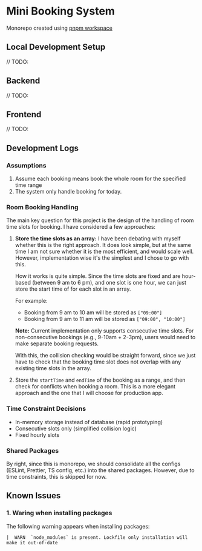 # Mini Booking System

Monorepo created using [pnpm workspace](https://pnpm.io/workspaces)

## Local Development Setup

// TODO:

## Backend

// TODO:

## Frontend

// TODO:

## Development Logs

### Assumptions

1. Assume each booking means book the whole room for the specified time range
2. The system only handle booking for today.

### Room Booking Handling

The main key question for this project is the design of the handling of room time slots for booking. I have considered a few approaches:

1. **Store the time slots as an array:**
   I have been debating with myself whether this is the right approach. It does look simple, but at the same time I am not sure whether it is the most efficient, and would scale well. However, implementation wise it's the simplest and I chose to go with this.

   How it works is quite simple. Since the time slots are fixed and are hour-based (between 9 am to 6 pm), and one slot is one hour, we can just store the start time of for each slot in an array.

   For example:
   - Booking from 9 am to 10 am will be stored as `["09:00"]`
   - Booking from 9 am to 11 am will be stored as `["09:00", "10:00"]`

   **Note:** Current implementation only supports consecutive time slots. For non-consecutive bookings (e.g., 9-10am + 2-3pm), users would need to make separate booking requests.

   With this, the collision checking would be straight forward, since we just have to check that the booking time slot does not overlap with any existing time slots in the array.

2. Store the `startTime` and `endTime` of the booking as a range, and then check for conflicts when booking a room. This is a more elegant approach and the one that I will choose for production app.

### Time Constraint Decisions

- In-memory storage instead of database (rapid prototyping)
- Consecutive slots only (simplified collision logic)
- Fixed hourly slots

### Shared Packages

By right, since this is monorepo, we should consolidate all the configs (ESLint, Prettier, TS config, etc.) into the shared packages. However, due to time constraints, this is skipped for now.

## Known Issues

### 1. Waring when installing packages

The following warning appears when installing packages:

```
|  WARN  `node_modules` is present. Lockfile only installation will make it out-of-date
```
